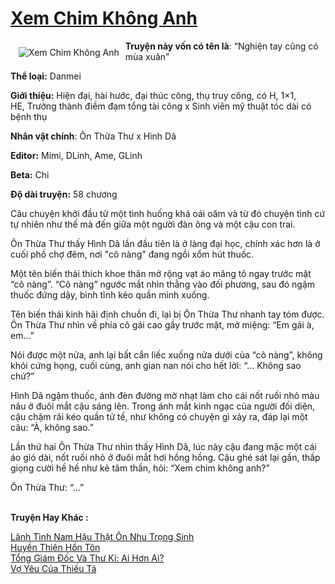 <a href="https://utruyen.com/xem-chim-khong-anh/24741/" title="Xem Chim Không Anh"><h1>Xem Chim Không Anh</h1></a><div style="display:table"><img align="right" style="float: left; padding: 10px;" src="https://utruyen.com/images/story/200x260/xem-chim-khong-anh.jpg" alt="Xem Chim Không Anh"><b>Truyện này vốn có tên là</b>: “Nghiện tay cũng có mùa xuân”<p></p><b>Thể loại:</b> Danmei<p></p><b>Giới thiệu:</b> Hiện đại, hài hước, đại thúc công, thụ truy công, có H, 1×1, HE, Trưởng thành điềm đạm tổng tài công x Sinh viên mỹ thuật tóc dài có bệnh thụ<p></p><b>Nhân vật chính</b>: Ôn Thừa Thư x Hình Dã<p></p><b>Editor:</b> Mimi, DLinh, Ame, GLinh<p></p><b>Beta:</b> Chi<p></p><b>Độ dài truyện:</b> 58 chương<p></p>Câu chuyện khởi đầu từ một tình huống khá oái oăm và từ đó chuyện tình cứ tự nhiên như thế mà đến giữa một người đàn ông và một cậu con trai.<p></p>Ôn Thừa Thư thấy Hình Dã lần đầu tiên là ở làng đại học, chính xác hơn là ở cuối phố chợ đêm, nơi "cô nàng" đang ngồi xổm hút thuốc. <p></p>Một tên biến thái thích khoe thân mở rộng vạt áo măng tô ngay trước mặt “cô nàng”. “Cô nàng” ngước mắt nhìn thẳng vào đối phương, sau đó ngậm thuốc đứng dậy, bình tĩnh kéo quần mình xuống.<p></p>Tên biến thái kinh hãi định chuồn đi, lại bị Ôn Thừa Thư nhanh tay tóm được. Ôn Thừa Thư nhìn về phía cô gái cao gầy trước mặt, mở miệng: “Em gái à, em…”<p></p>Nói được một nửa, anh lại bất cẩn liếc xuống nửa dưới của “cô nàng”, không khỏi cứng họng, cuối cùng, anh gian nan nói cho hết lời: “… Không sao chứ?”<p></p>Hình Dã ngậm thuốc, ánh đèn đường mờ nhạt làm cho cái nốt ruồi nhỏ màu nâu ở đuôi mắt cậu sáng lên. Trong ánh mắt kinh ngạc của người đối diện, cậu chậm rãi kéo quần tử tế, như không có chuyện gì xảy ra, đáp lại một câu: “À, không sao.”<p></p>Lần thứ hai Ôn Thừa Thư nhìn thấy Hình Dã, lúc này cậu đang mặc một cái áo gió dài, nốt ruồi nhỏ ở đuôi mắt hơi hồng hồng. Cậu ghé sát lại gần, thấp giọng cười hề hề như kẻ tâm thần, hỏi: “Xem chim không anh?”<p></p>Ôn Thừa Thư: “…”</div><p><br><b>Truyện Hay Khác :</b></p><a href="https://utruyen.com/lanh-tinh-nam-hau-that-on-nhu-trong-sinh/24740/" alt="Lãnh Tình Nam Hậu Thật Ôn Nhu Trọng Sinh">Lãnh Tình Nam Hậu Thật Ôn Nhu Trọng Sinh</a><br/><a href="https://github.com/quanluxury/truyenhot/tree/master/truyenhay/12602/" alt="Huyền Thiên Hồn Tôn">Huyền Thiên Hồn Tôn</a><br/><a href="https://github.com/quanluxury/ngontinhhot/tree/master/truyenhay/19578/" alt="Tổng Giám Đốc Và Thư Kí: Ai Hơn Ai?">Tổng Giám Đốc Và Thư Kí: Ai Hơn Ai?</a><br/><a href="https://github.com/quanluxury/truyenhot/tree/master/truyenhay/19198/" alt="Vợ Yêu Của Thiếu Tá">Vợ Yêu Của Thiếu Tá</a><br/>